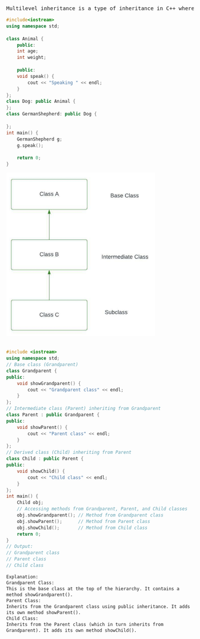 <pre>
Multilevel inheritance is a type of inheritance in C++ where a class is derived from another derived class, forming a chain of inheritance. In other words, a class C inherits from a class B, which itself inherits from a class A. This creates a multi-level hierarchy.
</pre>


```c++
#include<iostream>
using namespace std;
 
class Animal {
    public:
    int age;
    int weight;
 
    public:
    void speak() {
        cout << "Speaking " << endl;
    }
};
class Dog: public Animal {
};
class GermanShepherd: public Dog {
 
};
int main() {
    GermanShepherd g;
    g.speak();
 
    return 0;
}
```

<img src="./assets/multi1.png" width="400"/>

 
```c++
 
#include <iostream>
using namespace std;
// Base class (Grandparent)
class Grandparent {
public:
    void showGrandparent() {
        cout << "Grandparent class" << endl;
    }
};
// Intermediate class (Parent) inheriting from Grandparent
class Parent : public Grandparent {
public:
    void showParent() {
        cout << "Parent class" << endl;
    }
};
// Derived class (Child) inheriting from Parent
class Child : public Parent {
public:
    void showChild() {
        cout << "Child class" << endl;
    }
};
int main() {
    Child obj;
    // Accessing methods from Grandparent, Parent, and Child classes
    obj.showGrandparent(); // Method from Grandparent class
    obj.showParent();      // Method from Parent class
    obj.showChild();       // Method from Child class
    return 0;
}
// Output:
// Grandparent class
// Parent class
// Child class
```

```
Explanation:
Grandparent Class:
This is the base class at the top of the hierarchy. It contains a method showGrandparent().
Parent Class:
Inherits from the Grandparent class using public inheritance. It adds its own method showParent().
Child Class:
Inherits from the Parent class (which in turn inherits from Grandparent). It adds its own method showChild().
```
 

